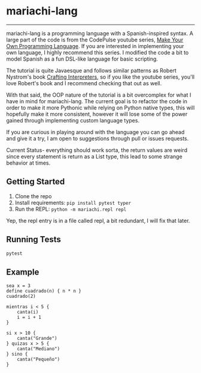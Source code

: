 # mariachi-lang

---

mariachi-lang is a programming language with a Spanish-inspired syntax. A large part of the code is from the CodePulse youtube series, [Make Your Own Programming Language](https://www.youtube.com/playlist?list=PLZQftyCk7_SdoVexSmwy_tBgs7P0b97yD). If you are interested in implementing your own language, I highly recommend this series. I modified the code a bit to model Spanish as a fun DSL-like language for basic scripting.

The tutorial is quite Javaesque and follows similar patterns as Robert Nystrom's book [Crafting Interpreters](https://craftinginterpreters.com/), so if you like the youtube series, you'll love Robert's book and I recommend checking that out as well.

With that said, the OOP nature of the tutorial is a bit overcomplex for what I have in mind for mariachi-lang. The current goal is to refactor the code in order to make it more Pythonic while relying on Python native types, this will hopefully make it more consistent, however it will lose some of the power gained through implementing custom language types.

If you are curious in playing around with the language you can go ahead and give it a try, I am open to suggestions through pull or issues requests.

Current Status- everything should work sorta, the return values are weird since
every statement is return as a List type, this lead to some strange behavior at times.

## Getting Started

1. Clone the repo
2. Install requirements: `pip install pytest typer`
3. Run the REPL: `python -m mariachi.repl repl`

Yep, the repl entry is in a file called repl, a bit redundant, I will fix that later.

## Running Tests

```bash
pytest
```

## Example

```mariachi
sea x = 3
define cuadrado(n) { n * n }
cuadrado(2)

mientras i < 5 {
    canta(i)
    i = i + 1
}

si x > 10 {
    canta("Grande")
} quizas x > 5 {
    canta("Mediano")
} sino {
    canta("Pequeño")
}
```
